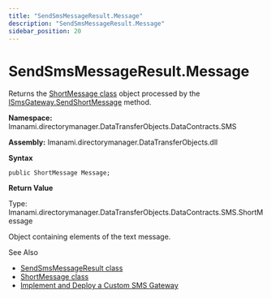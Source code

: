 ```yaml
---
title: "SendSmsMessageResult.Message"
description: "SendSmsMessageResult.Message"
sidebar_position: 20
---
```


# SendSmsMessageResult.Message

Returns the
[ShortMessage class](/docs/directorymanager/11.0/admincenter/smsgateway/custom/class/class.md)
object processed by the
[ISmsGateway.SendShortMessage](/docs/directorymanager/11.0/admincenter/smsgateway/custom/sendshortmessage.md)
method.

**Namespace:** Imanami.directorymanager.DataTransferObjects.DataContracts.SMS

**Assembly:** Imanami.directorymanager.DataTransferObjects.dll

**Syntax**

```
public ShortMessage Message;
```

**Return Value**

Type: Imanami.directorymanager.DataTransferObjects.DataContracts.SMS.ShortMessage

Object containing elements of the text message.

See Also

- [SendSmsMessageResult class](/docs/directorymanager/11.0/admincenter/smsgateway/custom/class/class_1.md)
- [ShortMessage class](/docs/directorymanager/11.0/admincenter/smsgateway/custom/class/class.md)
- [Implement and Deploy a Custom SMS Gateway](/docs/directorymanager/11.0/admincenter/smsgateway/implementcustom.md)
